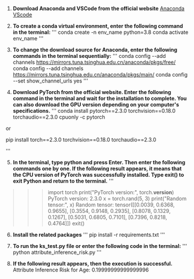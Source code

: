 1. **Download Anaconda and VSCode from the official website**
    [Anaconda](https://www.anaconda.com/)
    [VScode](https://code.visualstudio.com/)

2. **To create a conda virtual environment, enter the following command in the terminal:**
    '''
    conda create -n env_name python=3.8
    conda activate env_name
    '''

3. **To change the download source for Anaconda, enter the following commands in the terminal sequentially:**
    '''
    conda config --add channels https://mirrors.tuna.tsinghua.edu.cn/anaconda/pkgs/free/
    conda config --add channels https://mirrors.tuna.tsinghua.edu.cn/anaconda/pkgs/main/
    conda config --set show_channel_urls yes
    '''

4. **Download PyTorch from the official website. Enter the following command in the terminal and wait for the installation to complete. You can also download the GPU version depending on your computer's specifications.**
    '''
    conda install pytorch==2.3.0 torchvision==0.18.0 torchaudio==2.3.0 cpuonly -c pytorch

​         or

​        pip install torch==2.3.0 torchvision==0.18.0 torchaudio==2.3.0

​       '''

5. **In the terminal, type python and press Enter. Then enter the following commands one by one. If the following result appears, it means that the CPU version of PyTorch was successfully installed. Type exit() to exit Python and return to the terminal.**
    '''
>>> import torch
>>> print("PyTorch version:", torch.__version__)
PyTorch version: 2.3.0
>>> x = torch.rand(5, 3)
>>> print("Random tensor:", x)
Random tensor: tensor([[0.0039, 0.6368, 0.9655],
        [0.3554, 0.9148, 0.2935],
        [0.8078, 0.1329, 0.1267],
        [0.5031, 0.6805, 0.7101],
        [0.7396, 0.8218, 0.4764]])
>>> exit()

6. **Install the related packages**
'''
pip install -r requirements.txt
'''

7. **To run the ks_test.py file or enter the following code in the terminal:**
'''
python attribute_inference_risk.py
'''
8. **If the following result appears, then the execution is successful.**
Attribute Inference Risk for Age: 0.19999999999999996
